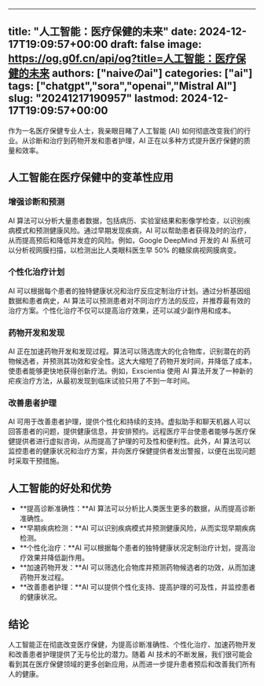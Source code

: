 
---
title: "人工智能：医疗保健的未来"
date: 2024-12-17T19:09:57+00:00
draft: false
image: https://og.g0f.cn/api/og?title=人工智能：医疗保健的未来
authors: ["naiveのai"]
categories: ["ai"]
tags: ["chatgpt","sora","openai","Mistral AI"]
slug: "20241217190957"
lastmod: 2024-12-17T19:09:57+00:00
---
作为一名医疗保健专业人士，我亲眼目睹了人工智能 (AI) 如何彻底改变我们的行业。从诊断和治疗到药物开发和患者护理，AI 正在以多种方式提升医疗保健的质量和效率。

## 人工智能在医疗保健中的变革性应用

### 增强诊断和预测

AI 算法可以分析大量患者数据，包括病历、实验室结果和影像学检查，以识别疾病模式和预测健康风险。通过早期发现疾病，AI 可以帮助患者获得及时的治疗，从而提高预后和降低并发症的风险。例如，Google DeepMind 开发的 AI 系统可以分析视网膜扫描，以检测出比人类眼科医生早 50% 的糖尿病视网膜病变。

### 个性化治疗计划

AI 可以根据每个患者的独特健康状况和治疗反应定制治疗计划。通过分析基因组数据和患者病史，AI 算法可以预测患者对不同治疗方法的反应，并推荐最有效的治疗方案。个性化治疗不仅可以提高治疗效果，还可以减少副作用和成本。

### 药物开发和发现

AI 正在加速药物开发和发现过程。算法可以筛选庞大的化合物库，识别潜在的药物候选者，并预测其功效和安全性。这大大缩短了药物开发时间，并降低了成本，使患者能够更快地获得创新疗法。例如，Exscientia 使用 AI 算法开发了一种新的疟疾治疗方法，从最初发现到临床试验只用了不到一年时间。

### 改善患者护理

AI 可用于改善患者护理，提供个性化和持续的支持。虚拟助手和聊天机器人可以回答患者的问题，提供健康信息，并安排预约。远程医疗平台使患者能够与医疗保健提供者进行虚拟咨询，从而提高了护理的可及性和便利性。此外，AI 算法可以监控患者的健康状况和治疗方案，并向医疗保健提供者发出警报，以便在出现问题时采取干预措施。

## 人工智能的好处和优势

* **提高诊断准确性：**AI 算法可以分析比人类医生更多的数据，从而提高诊断准确性。
* **早期疾病检测：**AI 可以识别疾病模式并预测健康风险，从而实现早期疾病检测。
* **个性化治疗：**AI 可以根据每个患者的独特健康状况定制治疗计划，提高治疗效果并降低副作用。
* **加速药物开发：**AI 可以筛选化合物库并预测药物候选者的功效，从而加速药物开发过程。
* **改善患者护理：**AI 可以提供个性化支持、提高护理的可及性，并监控患者的健康状况。

## 结论

人工智能正在彻底改变医疗保健，为提高诊断准确性、个性化治疗、加速药物开发和改善患者护理提供了无与伦比的潜力。随着 AI 技术的不断发展，我们很可能会看到其在医疗保健领域的更多创新应用，从而进一步提升患者预后和改善我们所有人的健康。